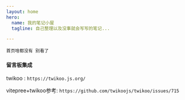 ```yaml
---
layout: home
hero:
  name: 我的笔记小屋
  tagline: 自己整理以及没事就会写写的笔记...

---
```


```
首页啥都没有 别看了
```

#### 留言板集成

twikoo : `https://twikoo.js.org/`

vitepree+twikoo参考: `https://github.com/twikoojs/twikoo/issues/715` 

